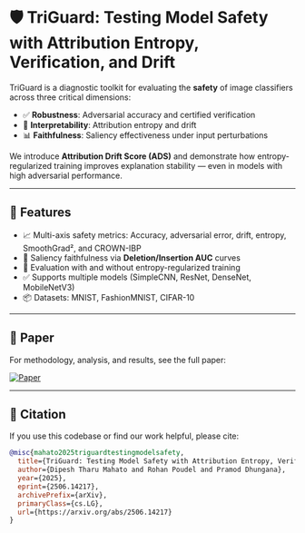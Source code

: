 # 🛡️ TriGuard: Testing Model Safety with Attribution Entropy, Verification, and Drift

TriGuard is a diagnostic toolkit for evaluating the **safety** of image classifiers across three critical dimensions:

- ✅ **Robustness**: Adversarial accuracy and certified verification
- 🧠 **Interpretability**: Attribution entropy and drift
- 📊 **Faithfulness**: Saliency effectiveness under input perturbations

We introduce **Attribution Drift Score (ADS)** and demonstrate how entropy-regularized training improves explanation stability — even in models with high adversarial performance.

---

## 🚀 Features

- 📈 Multi-axis safety metrics: Accuracy, adversarial error, drift, entropy, SmoothGrad², and CROWN-IBP
- 🔬 Saliency faithfulness via **Deletion/Insertion AUC** curves
- 🔁 Evaluation with and without entropy-regularized training
- ✅ Supports multiple models (SimpleCNN, ResNet, DenseNet, MobileNetV3)
- 📦 Datasets: MNIST, FashionMNIST, CIFAR-10

---

## 📄 Paper

For methodology, analysis, and results, see the full paper:

[![Paper](https://img.shields.io/badge/Paper-red)](https://arxiv.org/abs/2506.14217)

---

## 🔖 Citation

If you use this codebase or find our work helpful, please cite:

```bibtex
@misc{mahato2025triguardtestingmodelsafety,
  title={TriGuard: Testing Model Safety with Attribution Entropy, Verification, and Drift},
  author={Dipesh Tharu Mahato and Rohan Poudel and Pramod Dhungana},
  year={2025},
  eprint={2506.14217},
  archivePrefix={arXiv},
  primaryClass={cs.LG},
  url={https://arxiv.org/abs/2506.14217}
}
```
